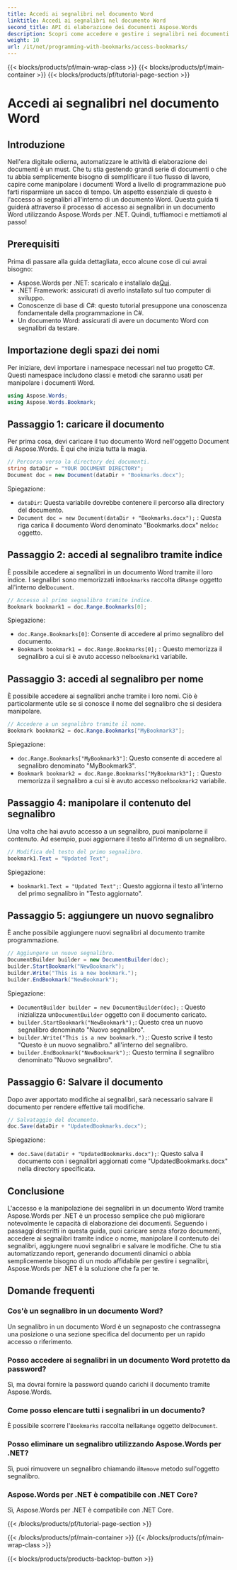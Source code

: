 ```yaml
---
title: Accedi ai segnalibri nel documento Word
linktitle: Accedi ai segnalibri nel documento Word
second_title: API di elaborazione dei documenti Aspose.Words
description: Scopri come accedere e gestire i segnalibri nei documenti Word utilizzando Aspose.Words per .NET con questa guida dettagliata e dettagliata.
weight: 10
url: /it/net/programming-with-bookmarks/access-bookmarks/
---
```


{{< blocks/products/pf/main-wrap-class >}}
{{< blocks/products/pf/main-container >}}
{{< blocks/products/pf/tutorial-page-section >}}

# Accedi ai segnalibri nel documento Word

## Introduzione

Nell'era digitale odierna, automatizzare le attività di elaborazione dei documenti è un must. Che tu stia gestendo grandi serie di documenti o che tu abbia semplicemente bisogno di semplificare il tuo flusso di lavoro, capire come manipolare i documenti Word a livello di programmazione può farti risparmiare un sacco di tempo. Un aspetto essenziale di questo è l'accesso ai segnalibri all'interno di un documento Word. Questa guida ti guiderà attraverso il processo di accesso ai segnalibri in un documento Word utilizzando Aspose.Words per .NET. Quindi, tuffiamoci e mettiamoti al passo!

## Prerequisiti

Prima di passare alla guida dettagliata, ecco alcune cose di cui avrai bisogno:

-  Aspose.Words per .NET: scaricalo e installalo da[Qui](https://releases.aspose.com/words/net/).
- .NET Framework: assicurati di averlo installato sul tuo computer di sviluppo.
- Conoscenze di base di C#: questo tutorial presuppone una conoscenza fondamentale della programmazione in C#.
- Un documento Word: assicurati di avere un documento Word con segnalibri da testare.

## Importazione degli spazi dei nomi

Per iniziare, devi importare i namespace necessari nel tuo progetto C#. Questi namespace includono classi e metodi che saranno usati per manipolare i documenti Word.

```csharp
using Aspose.Words;
using Aspose.Words.Bookmark;
```

## Passaggio 1: caricare il documento

Per prima cosa, devi caricare il tuo documento Word nell'oggetto Document di Aspose.Words. È qui che inizia tutta la magia.

```csharp
// Percorso verso la directory dei documenti.
string dataDir = "YOUR DOCUMENT DIRECTORY";
Document doc = new Document(dataDir + "Bookmarks.docx");
```

Spiegazione:
- `dataDir`: Questa variabile dovrebbe contenere il percorso alla directory del documento.
- `Document doc = new Document(dataDir + "Bookmarks.docx");` : Questa riga carica il documento Word denominato "Bookmarks.docx" nel`doc` oggetto.

## Passaggio 2: accedi al segnalibro tramite indice

 È possibile accedere ai segnalibri in un documento Word tramite il loro indice. I segnalibri sono memorizzati in`Bookmarks` raccolta di`Range` oggetto all'interno del`Document`.

```csharp
// Accesso al primo segnalibro tramite indice.
Bookmark bookmark1 = doc.Range.Bookmarks[0];
```

Spiegazione:
- `doc.Range.Bookmarks[0]`: Consente di accedere al primo segnalibro del documento.
- `Bookmark bookmark1 = doc.Range.Bookmarks[0];` : Questo memorizza il segnalibro a cui si è avuto accesso nel`bookmark1` variabile.

## Passaggio 3: accedi al segnalibro per nome

È possibile accedere ai segnalibri anche tramite i loro nomi. Ciò è particolarmente utile se si conosce il nome del segnalibro che si desidera manipolare.

```csharp
// Accedere a un segnalibro tramite il nome.
Bookmark bookmark2 = doc.Range.Bookmarks["MyBookmark3"];
```

Spiegazione:
- `doc.Range.Bookmarks["MyBookmark3"]`: Questo consente di accedere al segnalibro denominato "MyBookmark3".
- `Bookmark bookmark2 = doc.Range.Bookmarks["MyBookmark3"];` : Questo memorizza il segnalibro a cui si è avuto accesso nel`bookmark2` variabile.

## Passaggio 4: manipolare il contenuto del segnalibro

Una volta che hai avuto accesso a un segnalibro, puoi manipolarne il contenuto. Ad esempio, puoi aggiornare il testo all'interno di un segnalibro.

```csharp
// Modifica del testo del primo segnalibro.
bookmark1.Text = "Updated Text";
```

Spiegazione:
- `bookmark1.Text = "Updated Text";`: Questo aggiorna il testo all'interno del primo segnalibro in "Testo aggiornato".

## Passaggio 5: aggiungere un nuovo segnalibro

È anche possibile aggiungere nuovi segnalibri al documento tramite programmazione.

```csharp
// Aggiungere un nuovo segnalibro.
DocumentBuilder builder = new DocumentBuilder(doc);
builder.StartBookmark("NewBookmark");
builder.Write("This is a new bookmark.");
builder.EndBookmark("NewBookmark");
```

Spiegazione:
- `DocumentBuilder builder = new DocumentBuilder(doc);` : Questo inizializza un`DocumentBuilder` oggetto con il documento caricato.
- `builder.StartBookmark("NewBookmark");`: Questo crea un nuovo segnalibro denominato "Nuovo segnalibro".
- `builder.Write("This is a new bookmark.");`: Questo scrive il testo "Questo è un nuovo segnalibro." all'interno del segnalibro.
- `builder.EndBookmark("NewBookmark");`: Questo termina il segnalibro denominato "Nuovo segnalibro".

## Passaggio 6: Salvare il documento

Dopo aver apportato modifiche ai segnalibri, sarà necessario salvare il documento per rendere effettive tali modifiche.

```csharp
// Salvataggio del documento.
doc.Save(dataDir + "UpdatedBookmarks.docx");
```

Spiegazione:
- `doc.Save(dataDir + "UpdatedBookmarks.docx");`: Questo salva il documento con i segnalibri aggiornati come "UpdatedBookmarks.docx" nella directory specificata.

## Conclusione

L'accesso e la manipolazione dei segnalibri in un documento Word tramite Aspose.Words per .NET è un processo semplice che può migliorare notevolmente le capacità di elaborazione dei documenti. Seguendo i passaggi descritti in questa guida, puoi caricare senza sforzo documenti, accedere ai segnalibri tramite indice o nome, manipolare il contenuto dei segnalibri, aggiungere nuovi segnalibri e salvare le modifiche. Che tu stia automatizzando report, generando documenti dinamici o abbia semplicemente bisogno di un modo affidabile per gestire i segnalibri, Aspose.Words per .NET è la soluzione che fa per te.

## Domande frequenti

### Cos'è un segnalibro in un documento Word?
Un segnalibro in un documento Word è un segnaposto che contrassegna una posizione o una sezione specifica del documento per un rapido accesso o riferimento.

### Posso accedere ai segnalibri in un documento Word protetto da password?
Sì, ma dovrai fornire la password quando carichi il documento tramite Aspose.Words.

### Come posso elencare tutti i segnalibri in un documento?
 È possibile scorrere l'`Bookmarks` raccolta nella`Range` oggetto del`Document`.

### Posso eliminare un segnalibro utilizzando Aspose.Words per .NET?
 Sì, puoi rimuovere un segnalibro chiamando il`Remove` metodo sull'oggetto segnalibro.

### Aspose.Words per .NET è compatibile con .NET Core?
Sì, Aspose.Words per .NET è compatibile con .NET Core.

{{< /blocks/products/pf/tutorial-page-section >}}

{{< /blocks/products/pf/main-container >}}
{{< /blocks/products/pf/main-wrap-class >}}

{{< blocks/products/products-backtop-button >}}
